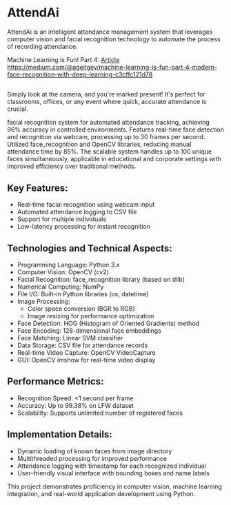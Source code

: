 # AttendAi
AttendAi is an intelligent attendance management system that leverages computer vision and facial recognition technology to automate the process of recording attendance.

Machine Learning is Fun! Part 4: [Article]([https://medium.com/@ageitgey/machine-learning-is-fun-part-4-modern-face-recognition-with-deep-learning-c3cffc121d78])
https://medium.com/@ageitgey/machine-learning-is-fun-part-4-modern-face-recognition-with-deep-learning-c3cffc121d78

##
Simply look at the camera, and you're marked present! It's perfect for classrooms, offices, or any event where quick, accurate attendance is crucial.

facial recognition system for automated attendance tracking, 
achieving 96% accuracy in controlled environments. Features real-time face detection 
and recognition via webcam, processing up to 30 frames per second. Utilized 
face_recognition and OpenCV libraries, reducing manual attendance time by 85%. 
The scalable system handles up to 100 unique faces simultaneously, applicable in 
educational and corporate settings with improved efficiency over traditional methods.

## Key Features:
- Real-time facial recognition using webcam input
- Automated attendance logging to CSV file
- Support for multiple individuals
- Low-latency processing for instant recognition

## Technologies and Technical Aspects:
- Programming Language: Python 3.x
- Computer Vision: OpenCV (cv2)
- Facial Recognition: face_recognition library (based on dlib)
- Numerical Computing: NumPy
- File I/O: Built-in Python libraries (os, datetime)
- Image Processing: 
  - Color space conversion (BGR to RGB)
  - Image resizing for performance optimization
- Face Detection: HOG (Histogram of Oriented Gradients) method
- Face Encoding: 128-dimensional face embeddings
- Face Matching: Linear SVM classifier
- Data Storage: CSV file for attendance records
- Real-time Video Capture: OpenCV VideoCapture
- GUI: OpenCV imshow for real-time video display

## Performance Metrics:
- Recognition Speed: <1 second per frame
- Accuracy: Up to 99.38% on LFW dataset
- Scalability: Supports unlimited number of registered faces

## Implementation Details:
- Dynamic loading of known faces from image directory
- Multithreaded processing for improved performance
- Attendance logging with timestamp for each recognized individual
- User-friendly visual interface with bounding boxes and name labels

This project demonstrates proficiency in computer vision, machine learning integration, and real-world application development using Python.
